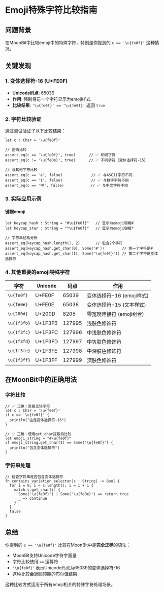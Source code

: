 # Emoji特殊字符比较指南

## 问题背景

在MoonBit中比较emoji中的特殊字符，特别是你提到的 `c == '\u{fe0f}'` 这种情况。

## 关键发现

### 1. 变体选择符-16 (U+FE0F)

- **Unicode码点**: 65039
- **作用**: 强制将前一个字符显示为emoji样式
- **比较结果**: `'\u{fe0f}' == '\u{fe0f}'` 返回 `true`

### 2. 字符比较验证

通过测试验证了以下比较结果：

```moonbit
let c : Char = '\u{fe0f}'

// 正确比较
assert_eq(c == '\u{fe0f}', true)      // ✅ 相同字符
assert_eq(c != '\u{fe0e}', true)      // ✅ 不同字符（变体选择符-15）

// 与其他字符比较
assert_eq(c == 'a', false)             // ✅ 与ASCII字符不同
assert_eq(c == '1', false)             // ✅ 与数字字符不同  
assert_eq(c == '中', false)            // ✅ 与中文字符不同
```

### 3. 实际应用示例

#### 键帽emoji
```moonbit
let keycap_hash : String = "#\u{fe0f}"   // 显示为emoji键帽#
let keycap_star : String = "*\u{fe0f}"   // 显示为emoji键帽*

// 字符串结构分析
assert_eq(keycap_hash.length(), 2)       // 包含2个字符
assert_eq(keycap_hash.get_char(0), Some('#'))        // 第一个字符是#
assert_eq(keycap_hash.get_char(1), Some('\u{fe0f}')) // 第二个字符是变体选择符
```

### 4. 其他重要的emoji特殊字符

| 字符 | Unicode | 码点 | 作用 |
|------|---------|------|------|
| `\u{fe0f}` | U+FE0F | 65039 | 变体选择符-16 (emoji样式) |
| `\u{fe0e}` | U+FE0E | 65038 | 变体选择符-15 (文本样式) |
| `\u{200d}` | U+200D | 8205 | 零宽度连接符 (emoji组合) |
| `\u{1f3fb}` | U+1F3FB | 127995 | 浅肤色修饰符 |
| `\u{1f3fc}` | U+1F3FC | 127996 | 中浅肤色修饰符 |
| `\u{1f3fd}` | U+1F3FD | 127997 | 中等肤色修饰符 |
| `\u{1f3fe}` | U+1F3FE | 127998 | 中深肤色修饰符 |
| `\u{1f3ff}` | U+1F3FF | 127999 | 深肤色修饰符 |

## 在MoonBit中的正确用法

### 字符比较
```moonbit
// ✅ 正确：直接比较字符
let c : Char = '\u{fe0f}'
if c == '\u{fe0f}' {
  println("这是变体选择符-16")
}

// ✅ 正确：使用get_char提取后比较
let emoji_string = "#\u{fe0f}"
if emoji_string.get_char(1) == Some('\u{fe0f}') {
  println("包含变体选择符")
}
```

### 字符串处理
```moonbit
// 检查字符串是否包含变体选择符
fn contains_variation_selector(s : String) -> Bool {
  for i = 0; i < s.length(); i = i + 1 {
    match s.get_char(i) {
      Some('\u{fe0f}') | Some('\u{fe0e}') => return true
      _ => continue
    }
  }
  false
}
```

## 总结

你提到的 `c == '\u{fe0f}'` 比较在MoonBit中是**完全正确**的语法：

- MoonBit支持Unicode字符字面量
- 字符比较使用 `==` 运算符
- `'\u{fe0f}'` 表示Unicode码点为65039的变体选择符-16
- 这种比较会返回预期的布尔值结果

这种比较方式适用于所有emoji相关的特殊字符处理场景。